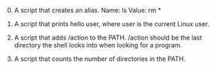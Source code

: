 0. A script that creates an alias.
	Name: ls
	Value: rm *

1. A script that prints hello user, where user is the current Linux user.

2. A script that adds /action to the PATH. /action should be the last directory the shell looks into when looking for a program.

3. A script that counts the number of directories in the PATH.


